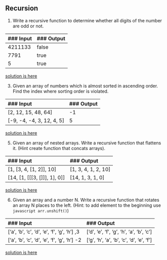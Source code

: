 ## Recursion

1. Write a recursive function to determine whether all digits of the number are odd or not.

| ### Input | ### Output |
| :-------- | :--------- |
| 4211133   | false      |
| 7791      | true       |
| 5         | true       |

[solution is here](https://github.com/Gayane25/Algorithms-DS/blob/master/ifOddTrue.js)

3. Given an array of numbers which is almost sorted in ascending order. Find the index
   where sorting order is violated.

| ### Input                 | ### Output |
| :------------------------ | :--------- |
| [2, 12, 15, 48, 64]       | -1         |
| [-9, -4, -4, 3, 12, 4, 5] | 5          |

[solution is here](https://github.com/Gayane25/Algorithms-DS/blob/master/violatedSortingOrder.js)

5. Given an array of nested arrays. Write a recursive function that flattens it. (Hint create
   function that concats arrays).

| ### Input                    | ### Output          |
| :--------------------------- | :------------------ |
| [1, [3, 4, [1, 2]], 10]      | [1, 3, 4, 1, 2, 10] |
| [14, [1, [[[3, []]], 1], 0]] | [14, 1, 3, 1, 0]    |

[solution is here](https://github.com/Gayane25/Algorithms-DS/blob/master/flattensArr.js)

6. Given an array and a number N. Write a recursive function that rotates an array N
   places to the left. (Hint: to add element to the beginning use `javascript arr.unshift()`)

| ### Input                                   | ### Output                               |
| :------------------------------------------ | :--------------------------------------- |
| [‘a’, ‘b’, ‘c’, ‘d’, ‘e’, ‘f’, ‘g’, ‘h’] ,3 | [‘d’, ‘e’, ‘f’, ‘g’, ‘h’, ‘a’, ‘b’, ‘c’] |
| [‘a’, ‘b’, ‘c’, ‘d’, ‘e’, ‘f’, ‘g’, ‘h’] -2 | [‘g’, ‘h’, ‘a’, ‘b’, ‘c’, ‘d’, ‘e’, ‘f’] |

[solution is here](https://github.com/Gayane25/Algorithms-DS/blob/master/rotateToLeft.js)
